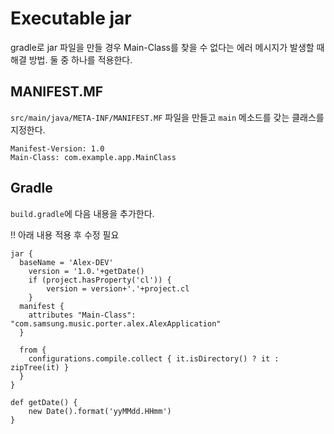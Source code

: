 # Executable jar

gradle로 jar 파일을 만들 경우 Main-Class를 찾을 수 없다는 에러 메시지가 발생할 때 해결 방법.
둘 중 하나를 적용한다.

## MANIFEST.MF

`src/main/java/META-INF/MANIFEST.MF` 파일을 만들고 `main` 메소드를 갖는 클래스를 지정한다.

    Manifest-Version: 1.0
    Main-Class: com.example.app.MainClass

## Gradle

`build.gradle`에 다음 내용을 추가한다.


!! 아래 내용 적용 후 수정 필요

    jar {
      baseName = 'Alex-DEV'
        version = '1.0.'+getDate()
        if (project.hasProperty('cl')) {
            version = version+'.'+project.cl
        }
      manifest {
        attributes "Main-Class": "com.samsung.music.porter.alex.AlexApplication"
      }

      from {
        configurations.compile.collect { it.isDirectory() ? it : zipTree(it) }
      }
    }

    def getDate() {
        new Date().format('yyMMdd.HHmm')
    }
